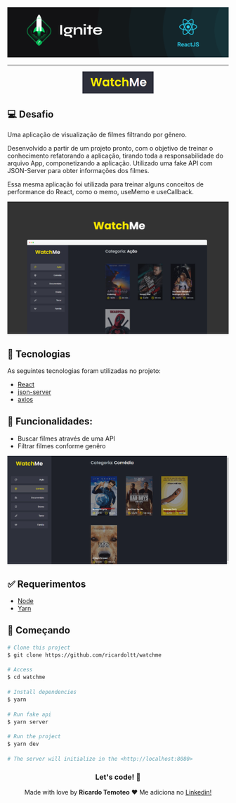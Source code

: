 <img alt="ignite" src="./.github/background.png" />

___

<div align="center">
    <img alt="logo" src="./.github/logo.png" height="50">
</div>

## 💻 Desafio

Uma aplicação de visualização de filmes filtrando por gênero.

Desenvolvido a partir de um projeto pronto, com o objetivo de treinar o conhecimento refatorando a aplicação, tirando toda a responsabilidade do arquivo App, componetizando a aplicação. Utilizado uma fake API com JSON-Server para obter informações dos filmes.

Essa mesma aplicação foi utilizada para treinar alguns conceitos de performance do React, como o memo, useMemo e useCallback.

<img alt="exemplo da tela" src="./.github/1.jpeg" />

## :rocket: Tecnologias

As seguintes tecnologias foram utilizadas no projeto:

* [React](https://pt-br.reactjs.org/E)
* [json-server](https://www.npmjs.com/package/json-server)
* [axios](https://axios-http.com/ptbr/docs/intro)

## 🔖 Funcionalidades:
- Buscar filmes através de uma API
- Filtrar filmes conforme genêro

![vídeo tela](https://github.com/ricardoltt/watchme/blob/main/.github/gif-site.gif)

## :white_check_mark: Requerimentos

- [Node](https://nodejs.org/en/)
- [Yarn](https://yarnpkg.com/lang/en/)

## :checkered_flag: Começando

```bash
# Clone this project
$ git clone https://github.com/ricardoltt/watchme

# Access
$ cd watchme

# Install dependencies
$ yarn

# Run fake api
$ yarn server

# Run the project
$ yarn dev

# The server will initialize in the <http://localhost:8080>
```
<div align="center">

### Let's code! 🚀

Made with love by **Ricardo Temoteo** ❤️ Me adiciona no [Linkedin!](https://www.linkedin.com/in/ricardoltt/)

</div>
